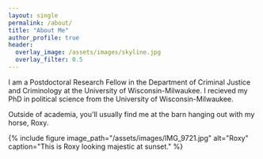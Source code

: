 ```yaml
---
layout: single
permalink: /about/
title: "About Me"
author_profile: true
header:
  overlay_image: /assets/images/skyline.jpg
  overlay_filter: 0.5
---	
```

I am a Postdoctoral Research Fellow in the Department of Criminal Justice and Criminology at the University of Wisconsin-Milwaukee. I recieved my PhD in political science from the University of Wisconsin-Milwaukee. 

Outside of academia, you'll usually find me at the barn hanging out with my horse, Roxy.

{% include figure image_path="/assets/images/IMG_9721.jpg" alt="Roxy" caption="This is Roxy looking majestic at sunset." %}

<!---Broadly, I am interested in the study of political attitudes and behavior in various contexts. My main research agenda, initiated in my dissertation, explores unequal representation in local politics by leveraging advanced statistical methods to estimate subnational public opinion in cities. In doing so, my work bridges insights from scholarship in the fields of American political behavior, urban politics, and political methodology. Beyond this primary research agenda, I am working on multiple joint projects in the broader fields of representation, inequality, and political behavior. You can check out what I'm up to on my <a href="ajheideman.github.io/research/">research page.</a> --->

  
<!--- I am also a member of the UW-Milwaukee Experimental Politics Lab. Our research employs experimental methods to address questions about political attitudes, beliefs, and behavior. Our members have diverse substantive interests across several fields in political science. You can check us out <a href="https://experimentalpolitics.github.io">here.</a> --->
